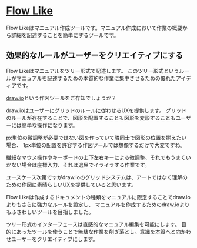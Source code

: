 # [Flow Like](https://michiharu.github.io/wolf/)

Flow Likeはマニュアル作成ツールです。マニュアル作成において作業の概要から詳細を記述することを簡単にするツールです。

## 効果的なルールがユーザーをクリエイティブにする

Flow Likeはマニュアルをツリー形式で記述します。
このツリー形式というルールがマニュアルを記述するための本質的な作業に集中させるための優れたアイディアです。

[draw.io](https://drawio-app.com/)という作図ツールをご存知でしょうか？

draw.ioはユーザーにグリッドのルールに従わせるUXを提供します。
グリッドのルールが存在することで、図形を配置することも図形を変形することもユーザーには簡単な操作になります。

px単位の微調整が必要ではない図を作っていて隣同士で図形の位置を揃えたい場合、
1px単位の配置を許容する作図ツールでは想像するだけで大変ですね。

繊細なマウス操作やキーボードの上下左右キーによる微調整、それでもうまくいかない場合は座標入力、それは退屈でイライラする作業です。

ユースケース次第ですがdraw.ioのグリッドシステムは、アートではなく理解のための作図に素晴らしいUXを提供していると思います。

Flow Likeは作成するドキュメントの種類をマニュアルに限定することでdraw.ioよりもさらに強力なルールを設定し、
マニュアルを作成するためのdraw.ioよりもふさわしいツールを目指しました。

ツリー形式のインターフェースは直感的なマニュアル編集を可能にします。
目的にあったツールを使うことで無駄な作業を削ぎ落とし。意識を本質へと向かわせユーザーをクリエイティブにします。
